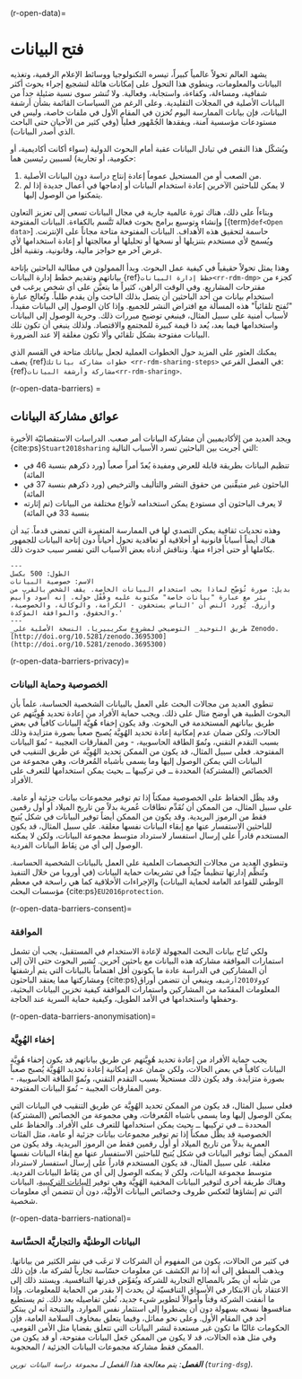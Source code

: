 (r-open-data)=
# فتح البيانات

يشهد العالم تحولاً عالمياً كبيراً، تيسره التكنولوجيا ووسائط الإعلام الرقمية، وتغذيه البيانات والمعلومات، وينطوي هذا التحول على إمكانات هائلة لتشجيع إجراء بحوث أكثر شفافية، ومساءلة، وكفاءة، واستجابة، وفعالية. ولا تُنشر سوى نسبة ضئيلة جداً من البيانات الأصلية في المجلات التقليدية. وعلى الرغم من السياسات القائمة بشأن أرشفة البيانات، فإن بيانات الممارسة اليوم تُخزن في المقام الأول في ملفات خاصة، وليس في مستودعات مؤسسية آمنة، ويفقدها الجُمْهور فعلياً (وفي كثير من الأحيان حتى الباحث الذي أصدر البيانات).

ويُشكّل هذا النقص في تبادل البيانات عقبة أمام البحوث الدولية (سواء أكانت أكاديمية، أو حكومية، أو تجارية) لسببين رئيسين هما:

1. من الصعب أو من المستحيل عموماً إعادة إنتاج دراسة دون البيانات الأصلية.
2. لا يمكن للباحثين الآخرين إعادة استخدام البيانات أو إدماجها في أعمال جديدة إذا لم يتمكنوا من الوصول إليها.

وبناءاً على ذلك، هناك ثورة عالمية جارية في مجال البيانات تسعى إلى تعزيز التعاون وإنشاء وتوسيع برامج بحوث فعالة تَتَّسم بالكفاءة. البيانات المفتوحة [{term}`def<Open data>`] حاسمة لتحقيق هذه الأهداف. البيانات المفتوحة متاحة مجاناً على الإنترنت. ويُسمح لأي مستخدم بتنزيلها أو نسخها أو تحليلها أو معالجتها أو إعادة استخدامها لأي غرض آخر مع حواجز مالية، وقانونية، وتقنية أقل.

وهذا يمثل تحولاً حقيقياً في كيفية عمل البحوث. وبدأ الممولون في مطالبة الباحثين بإتاحة بياناتهم وتقديم خطط إدارة البيانات {ref}`خطط إدارة البيانات<rr-rdm-dmp>` كجزء من مقترحات المشاريع. وفي الوقت الراهن، كثيراً ما يتعيَّن على أي شخص يرغب في استخدام بيانات من أحد الباحثين أن يتصل بذلك الباحث وأن يقدم طلباً. وتُعالج عبارة "تُفتح تلقائياً" هذه المسألة مع افتراض النشر للجميع. وإذا كان الوصول إلى البيانات مقيداً، لأسباب أمنية على سبيل المثال، فينبغي توضيح مبررات ذلك. وحرية الوصول إلى البيانات واستخدامها فيما بعد، يُعد ذا قيمة كبيرة للمجتمع والاقتصاد. ولذلك ينبغي أن تكون تلك البيانات مفتوحة بشكل تلقائي وألا تكون مغلقة إلا عند الضرورة.

يمكنك العثور على المزيد حول الخطوات العملية لجعل بياناتك متاحة في القسم الذي يصف {ref}`خطوات مشاركة بياناتك <rr-rdm-sharing-steps>` في الفصل الفرعي: {ref}`مشاركة وأرشفة البيانات<rr-rdm-sharing>`.

(r-open-data-barriers) =
## عوائق مشاركة البيانات
ويجد العديد من الأكاديميين أن مشاركة البيانات أمر صعب. الدراسات الاستقصائيّة الأخيرة {cite:ps}`Stuart2018sharing` التي أُجريت بين الباحثين تسرد الأسباب التالية:

- تنظيم البيانات بطريقة قابلة للعرض ومفيدة يُعدّ أمراً صعباً (ورد ذكرهم بنسبة 46 في المائة)
- الباحثون غير متيقِّنين من حقوق النشر والتأليف والترخيص (ورد ذكرهم بنسبة 37 في المائة)
- لا يعرف الباحثون أي مستودع يمكن استخدامه لأنواع مختلفة من البيانات (تم إثارته بنسبة 33 في المائة)

وهذه تحديات ثقافية يمكن التصدي لها في الممارسة المتغيرة التي تمضي قدماً. بَيد أن هناك أيضاً أسباباً قانونية أو أخلاقية أو تعاقدية تحول أحياناً دون إتاحة البيانات للجمهور بكاملها أو حتى أجزاء منها. ونناقش أدناه بعض الأسباب التي تفسر سبب حدوث ذلك.

```{figure} ../../figures/data-privacy.jpg
---
الطول: 500 بكسل
الاسم: خصوصية البيانات
بديل: صورة تُوَضِّح لماذا يجب استخدام البيانات الخاصة. يقف الشخص بالقرب من بئر مع عبارة "بيانات خاصة" مكتوبة عليه وقُفْل حوله. إنه أسود وأبيض وأزرق. يُورد النص أن 'الناس يستحقون - الكرامة، والوكالة، والخصوصية، والحقوق، والموافقة المؤكدة.'
---
_طريق التوحيد_ التوضيحي لمشروع سكريبيريا. النسخة الأصلية على Zenodo. [http://doi.org/10.5281/zenodo.3695300] (http://doi.org/10.5281/zenodo.3695300)
```

(r-open-data-barriers-privacy)=
### الخصوصية وحماية البيانات

تنطوي العديد من مجالات البحث على العمل بالبيانات الشخصية الحساسة، علماً بأن البحوث الطبية هي أوضح مثال على ذلك. ويجب حماية الأفراد من إعادة تحديد هُوِيَّتهم عن طريق بياناتهم المستخدمة في البحوث. وقد يكون إخفاء هُوِيَّة البيانات كافياً في بعض الحالات، ولكن ضمان عدم إمكانية إعادة تحديد الهُوِيَّة يُصبح صعباً بصورة متزايدة وذلك بسبب التقدم التقني، ونُموّ الطاقة الحاسوبية، - ومن المفارقات العجيبة - نُموّ البيانات المفتوحة. فعلى سبيل المثال، قد يكون من الممكن تحديد الهُوِيَّة عن طريق التنقيب في البيانات التي يمكن الوصول إليها وما يسمى بأشباه المُعرفات، وهي مجموعة من الخصائص (المشتركة) المحددة ــ في تركيبها ــ بحيث يمكن استخدامها للتعرف على الأفراد.

وقد يظَل الحفاظ على الخصوصية ممكناً إذا تم توفير مجموعات بيانات جزئية أو عامة. على سبيل المثال، من الممكن أن تُقَدِّم نطاقات عُمرية بدلاً من تاريخ الميلاد أو أول رقمين فقط من الرموز البريدية. وقد يكون من الممكن أيضاً توفير البيانات في شكل يُتيح للباحثين الاستفسار عنها مع إبقاء البيانات نفسها مغلقة. على سبيل المثال، قد يكون المستخدم قادراً على إرسال استفسار لاسترداد متوسط مجموعة البيانات، ولكن لا يمكنه الوصول إلى أي من نِقَاط البيانات الفردية.

وتنطوي العديد من مجالات التخصصات العلمية على العمل بالبيانات الشخصية الحساسة. وتُنظَّم إدارتها تنظيماً جيّداً في تشريعات حماية البيانات (في أوروبا من خلال التنفيذ الوطني للقواعد العامة لحماية البيانات) والإجراءات الأخلاقية كما هي راسخة في معظم مؤسسات البحث {cite:ps}`EU2016protection`.

(r-open-data-barriers-consent)=
### الموافقة

ولكي تُتاح بيانات البحث المجهولة لإعادة الاستخدام في المستقبل، يجب أن تشمل استمارات الموافقة مشاركة هذه البيانات مع باحثين آخرين. تُشير البحوث حتى الآن إلى أن المشاركين في الدراسة عادة ما يكونون أقل اهتماماً بالبيانات التي يتم أرشفتها ومشاركتها مما يعتقد الباحثون {cite:ps}`كوولا2010أرشيف`. وينبغي أن تتضمن أوراق المعلومات المقدّمة من المشاركين واستمارات الموافقة كيفية تخزين البيانات البحثية، وحفظها واستخدامها في الأمد الطويل، وكيفية حماية السرية عند الحاجة.

(r-open-data-barriers-anonymisation)=
### إخفاء الهُوِيَّة

يجب حماية الأفراد من إعادة تحديد هُوِيَّتهم عن طريق بياناتهم قد يكون إخفاء هُوِيَّة البيانات كافياً في بعض الحالات، ولكن ضمان عدم إمكانية إعادة تحديد الهُوِيَّة يُصبح صعباً بصورة متزايدة. وقد يكون ذلك مستحيلاً بسبب التقدم التقني، ونُموّ الطاقة الحاسوبية، - ومن المفارقات العجيبة - نُموّ البيانات المفتوحة.

فعلى سبيل المثال، قد يكون من الممكن تحديد الهُوِيَّة عن طريق التنقيب في البيانات التي يمكن الوصول إليها وما يسمى بأشباه المُعرفات، وهي مجموعة من الخصائص (المشتركة) المحددة ــ في تركيبها ــ بحيث يمكن استخدامها للتعرف على الأفراد. والحفاظ على الخصوصية قد يظّل ممكناً إذا تم توفير مجموعات بيانات جزئية أو عامة، مثل الفئات العمرية بدلاً من تاريخ الميلاد أو أول رقمين فقط من الرموز البريدية. وقد يكون من الممكن أيضاً توفير البيانات في شكل يُتيح للباحثين الاستفسار عنها مع إبقاء البيانات نفسها مغلقة. على سبيل المثال، قد يكون المستخدم قادراً على إرسال استفسار لاسترداد متوسط مجموعة البيانات، ولكن لا يمكنه الوصول إلى أي من نِقَاط البيانات الفردية. وهناك طريقة أخرى لتوفير البيانات المخفية الهُوِيَّة وهي توفير [البيانات التركيبية](https://en.wikipedia.org/wiki/Synthetic_data)، البيانات التي تم إنشاؤها لتَعكس ظروف وخصائص البيانات الأوليَّة، دون أن تتضمن أي معلومات شخصية.

(r-open-data-barriers-national)=
### البيانات الوطنيَّة والتجاريَّة الحسَّاسة

في كثير من الحالات، يكون من المفهوم أن الشركات لا ترغَب في نشر الكثير من بياناتها. ويذهب المنطق إلى أنه إذا تم الكشف عن معلومات حسّاسة تجارياً لشركة ما، فإن ذلك من شأنه أن يضّر بالمصالح التجارية للشركة ويُقوِّض قدرتها التنافسية. ويستند ذلك إلى الاعتقاد بأن الابتكار في الأسواق التنافسيّة لن يحدث إلا بقدر من الحماية للمعلومات. وإذا ما أنفقت الشركة وقتاً وأموالاً لتطوير شيء جديد، تُعلن تفاصيله بعد ذلك. ثم يستطيع منافسوها نسخه بسهولة دون أن يضطروا إلى استثمار نفس الموارد. والنتيجة أنه لن يبتكر أحد في المقام الأول. وعلى نحو مماثل، وفيما يتعلق بمخاوف السلامة العامة، فإن الحكومات غالبًا ما تكون غير مستعدة لنشر البيانات التي تتعلق بقضايا مثل الأمن القومي. وفي مثل هذه الحالات، قد لا يكون من الممكن جَعل البيانات مفتوحة، أو قد يكون من الممكن فقط مشاركة مجموعات البيانات الجزئية / المحجوبة.

***الفصل**: يتم معالجة هذا الفصل لـ `مجموعة دراسة البيانات تورين` (`turing-dsg`).*

